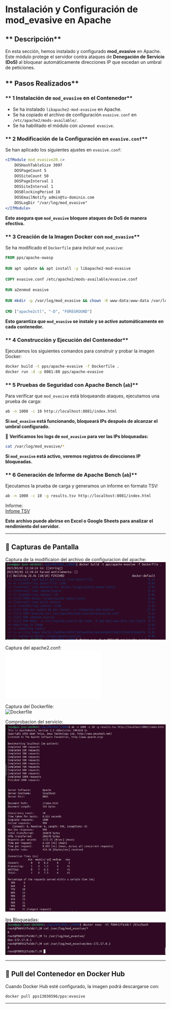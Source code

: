 # Instalación y Configuración de mod_evasive en Apache

## ** Descripción**
En esta sección, hemos instalado y configurado **mod_evasive** en Apache. Este módulo protege el servidor contra ataques de **Denegación de Servicio (DoS)** al bloquear automáticamente direcciones IP que excedan un umbral de peticiones.

## ** Pasos Realizados**

### ** 1 Instalación de `mod_evasive` en el Contenedor**
- Se ha instalado `libapache2-mod-evasive` en Apache.
- Se ha copiado el archivo de configuración `evasive.conf` en `/etc/apache2/mods-available/`.
- Se ha habilitado el módulo con `a2enmod evasive`.

### ** 2 Modificación de la Configuración en `evasive.conf`**
Se han aplicado los siguientes ajustes en `evasive.conf`:
```apache
<IfModule mod_evasive20.c>
    DOSHashTableSize 3097
    DOSPageCount 5
    DOSSiteCount 50
    DOSPageInterval 1
    DOSSiteInterval 1
    DOSBlockingPeriod 10
    DOSEmailNotify admin@tu-dominio.com
    DOSLogDir "/var/log/mod_evasive"
</IfModule>
```

 **Esto asegura que `mod_evasive` bloquee ataques de DoS de manera efectiva.**

### ** 3 Creación de la Imagen Docker con `mod_evasive`**
Se ha modificado el `Dockerfile` para incluir `mod_evasive`:
```dockerfile
FROM pps/apache-owasp

RUN apt update && apt install -y libapache2-mod-evasive

COPY evasive.conf /etc/apache2/mods-available/evasive.conf

RUN a2enmod evasive

RUN mkdir -p /var/log/mod_evasive && chown -R www-data:www-data /var/log/mod_evasive

CMD ["apache2ctl", "-D", "FOREGROUND"]
```
 **Esto garantiza que `mod_evasive` se instale y se active automáticamente en cada contenedor.**

### ** 4 Construcción y Ejecución del Contenedor**
Ejecutamos los siguientes comandos para construir y probar la imagen Docker:
```sh
docker build -t pps/apache-evasive -f Dockerfile .
docker run -d -p 8081:80 pps/apache-evasive
```

### ** 5️ Pruebas de Seguridad con Apache Bench (`ab`)**
Para verificar que `mod_evasive` está bloqueando ataques, ejecutamos una prueba de carga:

```sh
ab -n 1000 -c 10 http://localhost:8081/index.html
```
 **Si `mod_evasive` está funcionando, bloqueará IPs después de alcanzar el umbral configurado.**

🔹 **Verificamos los logs de `mod_evasive` para ver las IPs bloqueadas:**
```sh
cat /var/log/mod_evasive/*
```
 **Si `mod_evasive` está activo, veremos registros de direcciones IP bloqueadas.**

### ** 6️ Generación de Informe de Apache Bench (`ab`)**
Ejecutamos la prueba de carga y generamos un informe en formato TSV:
```sh
ab -n 1000 -c 10 -g results.tsv http://localhost:8081/index.html
```

Informe:  
[Infome TSV](./results.tsv)

 **Este archivo puede abrirse en Excel o Google Sheets para analizar el rendimiento del servidor.**

---

## **🔹 Capturas de Pantalla**
  
  Captura de la modificaion del archivo de configuracion del apache:  
  ![Construccion de la imagen](./Capturas/Creacionimagen.png)
  
  Captura del apache2.conf:  
  ![Captura de la modificacion de evasive.conf](./evasive.conf)

  Captura del Dockerfile:  
  ![Dockerfile](./Dockerfile)
    
  Comprobacion del servicio:  
  ![Comprobacion](./Capturas/Prueba_de_carga.png)
 
  Ips Bloqueadas:  
  ![Ip's Bloqueadas](./Capturas/ips_bloqueadas.png)

---

## **🔹 Pull del Contenedor en Docker Hub**
Cuando Docker Hub esté configurado, la imagen podrá descargarse con:
```sh
docker pull pps13030596/pps:evasive
```

---